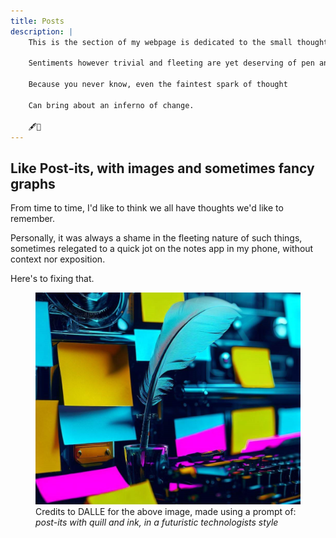 ```yaml
---
title: Posts
description: |
    This is the section of my webpage is dedicated to the small thoughts in life
    
    Sentiments however trivial and fleeting are yet deserving of pen and paper
    
    Because you never know, even the faintest spark of thought
    
    Can bring about an inferno of change.
    
    🖋️📄
---
```


## Like Post-its, with images and sometimes fancy graphs

From time to time, I'd like to think we all have thoughts we'd like to remember. 

Personally, it was always a shame in the fleeting nature of such things, sometimes relegated to a quick jot on the notes app in my phone, without context nor exposition. 

Here's to fixing that.

<figure>
    <img src="dalle-creativity-2.jpg">
    <figcaption>Credits to DALLE for the above image, made using a prompt of: <i>post-its with quill and ink, in a futuristic technologists style</i></figcaption>
</figure>